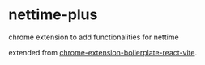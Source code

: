# nettime-plus
chrome extension to add functionalities for nettime


extended from [chrome-extension-boilerplate-react-vite](https://github.com/Jonghakseo/chrome-extension-boilerplate-react-vite).

